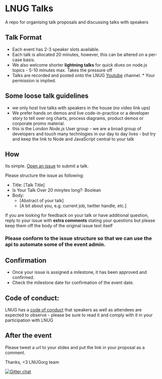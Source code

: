 # LNUG Talks

A repo for organising talk proposals and discussing talks with speakers

## Talk Format

- Each event has 2-3 speaker slots available.  
- Each talk is allocated 20 minutes, however, this can be altered on a per-case basis.
- We also welcome shorter **lightning talks** for quick dives on node.js topics - 5-10 minutes max. Takes the pressure off
- Talks are recorded and posted onto the LNUG [Youtube](https://www.youtube.com/channel/UC-qjgj2TnRoI1ZmFFaN3FeQ) channel.  * Your permission is implied.


## Some loose talk guidelines
- we only host live talks with speakers in the house (no video link ups)
- We prefer hands on demos and live code-in-practice or a developer story to tell over org charts, process diagrams, product demos or corporate promo material.
- this is the London *Node.js* User group - we are a broad group of developers and touch many technlogies in our day to day lives - but try and keep the link to Node and JavaScript central to your talk

## How
Its simple. [Open an issue](https://github.com/lnug/speakers/issues/new) to submit a talk.  

Please structure the issue as following:

- Title: [Talk Title]
- Is Your Talk Over 20 minytes long?: Boolean
- Body: 
  - [Abstract of your talk]
  - [A bit about you, e.g. current job, twitter handle, etc.]

If you are looking for feedback on your talk or have additional question, reply to your issue with  **extra comments** stating your questions but please keep them off the body of the original issue text itself

### Please conform to the issue structure so that we can use the api to automate some of the event admin.

## Confirmation
- Once your issue is assigned a milestone, it has been approved and confirmed.  
- Check the milestone date for confirmation of the event date.

## Code of conduct:
LNUG has a [code of conduct](https://lnug.org/code-of-conduct.html) that speakers as well as attendees are expected to observe - please be sure to read it and comply with it in your participation with LNUG

## After the event
Please tweet a url to your slides and put the link in your proposal as a comment.

Thanks,
<3 LNUGorg team

[![Gitter chat](https://badges.gitter.im/gitterHQ/gitter.png)](https://gitter.im/lnug/discuss)
